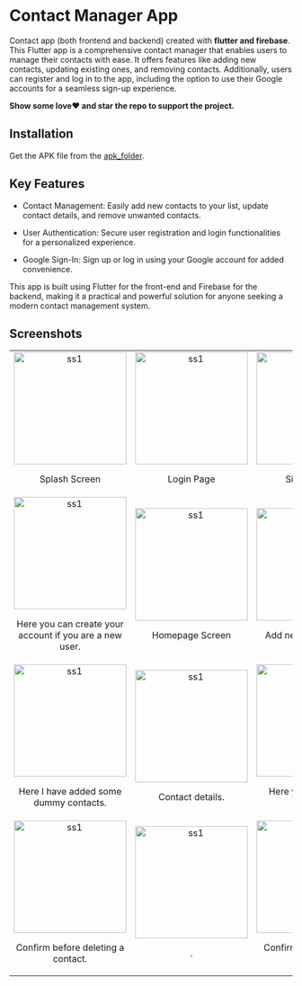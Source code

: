 # Contact Manager App
Contact app (both frontend and backend) created with **flutter and firebase**.
This Flutter app is a comprehensive contact manager that enables users to manage their contacts with ease. It offers features like adding new contacts, updating existing ones, and removing contacts. Additionally, users can register and log in to the app, including the option to use their Google accounts for a seamless sign-up experience.

**Show some love❤️ and star the repo to support the project.**

## Installation

Get the APK file from the [apk_folder](https://github.com/osamajaved07/Contact-App/tree/master/apk_folder).

## Key Features

- Contact Management: Easily add new contacts to your list, update contact details, and remove unwanted contacts.

- User Authentication: Secure user registration and login functionalities for a personalized experience.

- Google Sign-In: Sign up or log in using your Google account for added convenience.

This app is built using Flutter for the front-end and Firebase for the backend, making it a practical and powerful solution for anyone seeking a modern contact management system.





## Screenshots
<table>
  <tr>
    <td align="center">
      <img src="https://github.com/osamajaved07/Contact-App/assets/143210389/7256a3ea-34e7-481c-a001-b12fea48dd51" alt="ss1" width="200"/>
      <p>Splash Screen</p>
    </td>
    <td align="center">
      <img src="https://github.com/osamajaved07/Contact-App/assets/143210389/1f2b84ac-3160-40e3-b279-1cc21ffe7a98" alt="ss1" width="200"/>
      <p>Login Page</p>
    </td>
    <td align="center">
      <img src="https://github.com/osamajaved07/Contact-App/assets/143210389/e2d584c9-c30e-4c7c-9804-64b82aa97aa8" alt="ss1" width="200"/>
      <p>SignUp Page</p>
    </td>
  </tr>
  <tr>
    <td align="center">
      <img src="https://github.com/osamajaved07/Contact-App/assets/143210389/c75feee0-613e-4f30-8bb6-35fcbb9a8ed0" alt="ss1" width="200"/>
      <p>Here you can create your account if you are a new user.</p>
    </td>
    <td align="center">
      <img src="https://github.com/osamajaved07/Contact-App/assets/143210389/e0a7619e-fe03-4880-a15a-b971007fb965" alt="ss1" width="200"/>
      <p>Homepage Screen</p>
    </td>
    <td align="center">
      <img src="https://github.com/osamajaved07/Contact-App/assets/143210389/794fbefc-b567-49fe-8f76-b243b65c0096" alt="ss1" width="200"/>
      <p>Add new contact here.</p>
    </td>
    </tr>

  <tr>
    <td align="center">
      <img src="https://github.com/osamajaved07/Contact-App/assets/143210389/aeb8412e-31d0-4963-8c8f-052c471e03d2" alt="ss1" width="200"/>
      <p>Here I have added some dummy contacts.</p>
    </td>
        <td align="center">
      <img src="https://github.com/osamajaved07/Contact-App/assets/143210389/38020b4a-c13d-4dce-83c9-0b63af6f2ffd" alt="ss1" width="200"/>
      <p>Contact details.</p>
    </td>
        <td align="center">
      <img src="https://github.com/osamajaved07/Contact-App/assets/143210389/99f95314-8dbb-4efc-8d76-f559a3e7e65f" alt="ss1" width="200"/>
      <p>Here you can update contact.</p>
    </td>
  </tr>


  <tr>
    <td align="center">
      <img src="https://github.com/osamajaved07/Contact-App/assets/143210389/2c85d7ab-836f-4576-a382-b713bf627d00" alt="ss1" width="200"/>
      <p>Confirm before deleting a contact.</p>
    </td>
        <td align="center">
      <img src="https://github.com/osamajaved07/Contact-App/assets/143210389/701a4049-666f-4dc0-afbf-2c2f6c4935af" alt="ss1" width="200"/>
      <p>.</p>
    </td>
        <td align="center">
      <img src="https://github.com/osamajaved07/Contact-App/assets/143210389/93ed7d9a-7c88-4b49-926d-8c60a58b0e36" alt="ss1" width="200"/>
      <p>Confirm before logging out.</p>
    </td>
    
  </tr>


</table>
</div>
